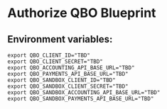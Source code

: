 # Authorize QBO Blueprint

## Environment variables:

    export QBO_CLIENT_ID="TBD"
    export QBO_CLIENT_SECRET="TBD"
    export QBO_ACCOUNTING_API_BASE_URL="TBD"
    export QBO_PAYMENTS_API_BASE_URL="TBD"
    export QBO_SANDBOX_CLIENT_ID="TBD"
    export QBO_SANDBOX_CLIENT_SECRET="TBD"
    export QBO_SANDBOX_ACCOUNTING_API_BASE_URL="TBD"
    export QBO_SANDBOX_PAYMENTS_API_BASE_URL="TBD"
